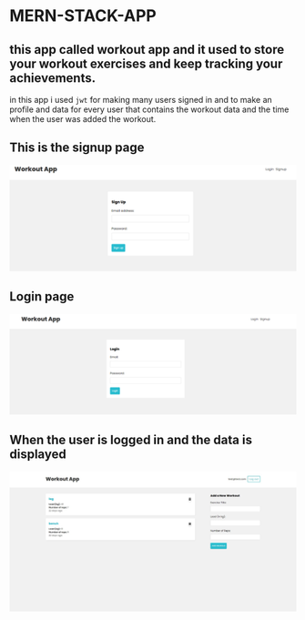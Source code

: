 # MERN-STACK-APP

## this app called workout app and it used to store your workout exercises and keep tracking your achievements.


in this app i used `jwt` for making many users signed in and to make an profile and data for every user that contains the workout data and the time when the user was added the workout.


## This is the signup page

<img src="FrontEnd\img\signup.png">

## Login page

<img src="FrontEnd\img\login.png">

## When the user is logged in and the data is displayed

<img  src="FrontEnd\img\data.jpg">
